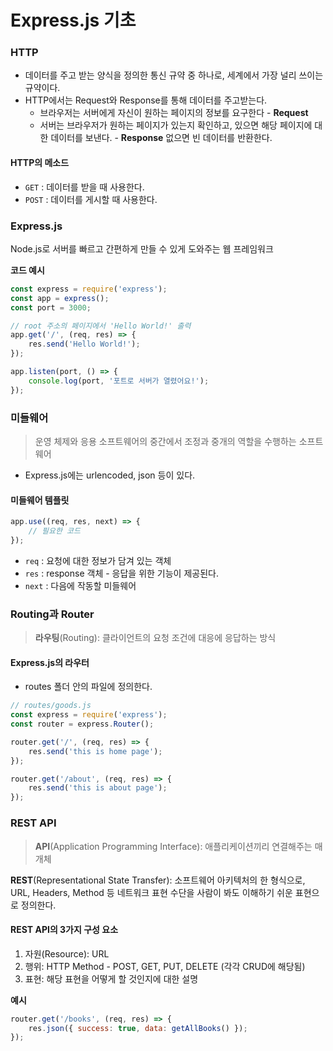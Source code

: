 # Express.js 기초

### HTTP

- 데이터를 주고 받는 양식을 정의한 통신 규약 중 하나로, 세계에서 가장 널리 쓰이는 규약이다.
- HTTP에서는 Request와 Response를 통해 데이터를 주고받는다.
  - 브라우저는 서버에게 자신이 원하는 페이지의 정보를 요구한다 - **Request**
  - 서버는 브라우저가 원하는 페이지가 있는지 확인하고, 있으면 해당 페이지에 대한 데이터를 보낸다. - **Response**
    없으면 빈 데이터를 반환한다.

#### HTTP의 메소드

- `GET` : 데이터를 받을 때 사용한다.
- `POST` : 데이터를 게시할 때 사용한다.

### Express.js

Node.js로 서버를 빠르고 간편하게 만들 수 있게 도와주는 웹 프레임워크

**코드 예시**

```js
const express = require('express');
const app = express();
const port = 3000;

// root 주소의 페이지에서 'Hello World!' 출력
app.get('/', (req, res) => {
	res.send('Hello World!');
});

app.listen(port, () => {
	console.log(port, '포트로 서버가 열렸어요!');
});
```

### 미들웨어

>  운영 체제와 응용 소프트웨어의 중간에서 조정과 중개의 역할을 수행하는 소프트웨어

- Express.js에는 urlencoded, json 등이 있다.

#### 미들웨어 템플릿

```js
app.use((req, res, next) => {
    // 필요한 코드
});
```

- `req` : 요청에 대한 정보가 담겨 있는 객체
- `res` : response 객체 - 응답을 위한 기능이 제공된다.
- `next` : 다음에 작동할 미들웨어

### Routing과 Router

>  **라우팅**(Routing): 클라이언트의 요청 조건에 대응에 응답하는 방식

#### Express.js의 라우터

- routes 폴더 안의 파일에 정의한다.

```js
// routes/goods.js
const express = require('express');
const router = express.Router();

router.get('/', (req, res) => {
	res.send('this is home page');
});

router.get('/about', (req, res) => {
	res.send('this is about page');
});
```

### REST API

> **API**(Application Programming Interface): 애플리케이션끼리 연결해주는 매개체

**REST**(Representational State Transfer): 소프트웨어 아키텍처의 한 형식으로, URL, Headers, Method 등 네트워크 표현 수단을 사람이 봐도 이해하기 쉬운 표현으로 정의한다.

#### REST API의 3가지 구성 요소

1. 자원(Resource): URL
2. 행위: HTTP Method - POST, GET, PUT, DELETE (각각 CRUD에 해당됨)
3. 표현: 해당 표현을 어떻게 할 것인지에 대한 설명

**예시**

```js
router.get('/books', (req, res) => {
	res.json({ success: true, data: getAllBooks() });
});
```

## 
